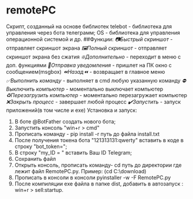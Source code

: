 # remotePC
Cкрипт, созданный на основе библиотек telebot - библиотека для управления через бота телеграмм; OS - библиотека для управления операционной системой и др.
##Функции:
_📷Быстрый скриншот_ - отправляет скриншот экрана
_🖼Полный скриншот_ - отправляет скриншот экрана без сжатия
_❇️Дополнительно_ - переходит в меню с доп. функциями
_📩Отправка уведомления_ - пришлет на ПК окно с сообщением(msgbox)
_⏪Назад⏪_ - возвращает в главное меню
_✅Выполнить команду_ - выполняет в cmd любую указанную команду
_⛔️Выключить компьютер_ - моментально выключает компьютер
_♻️Перезагрузить компьютер_ - моментально перезагружает компьютер
_❌Закрыть процесс_ - завершает любой процесс
_✔️Запустить_ - запуск приложений(в том числе и exe)
Установка и запуск:
1. В боте @BotFather создать нового бота;
2. Запустить консоль "win+r > cmd"
3. Прописать команду - pip install -r путь до файла install.txt
4. После получения токена бота "121313131:qwerty" вставить в коде в строку "bot_token=";
5. В строку "my_ID = " вставить Ваш ID Telegram;
6. Сохранить файл
7. Открыть консоль, прописать команду- cd путь до директории где лежит файл RemotePC.py. Пример: (cd C:\download)
8. Прописать в консоли в консоли pyinstaller -w -F RemotePC.py
9. После компиляции exe файла в папке dist, добавить в автозапуск : win+r > sell:startup.
